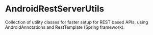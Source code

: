 AndroidRestServerUtils
======================

Collection of utility classes for faster setup for REST based APIs, using AndroidAnnotations and RestTemplate (Spring framework).
